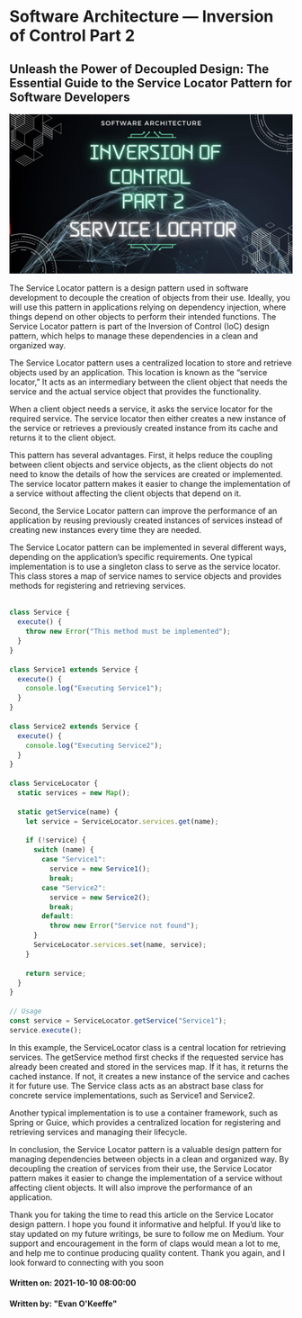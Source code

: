# Software Architecture — Inversion of Control Part 2
## Unleash the Power of Decoupled Design: The Essential Guide to the Service Locator Pattern for Software Developers
![hero image ](/images/inversion-of-control-part2.png)

The Service Locator pattern is a design pattern used in software development to decouple the creation of objects from their use. Ideally, you will use this pattern in applications relying on dependency injection, where things depend on other objects to perform their intended functions. The Service Locator pattern is part of the Inversion of Control (IoC) design pattern, which helps to manage these dependencies in a clean and organized way.

The Service Locator pattern uses a centralized location to store and retrieve objects used by an application. This location is known as the “service locator,” It acts as an intermediary between the client object that needs the service and the actual service object that provides the functionality.

When a client object needs a service, it asks the service locator for the required service. The service locator then either creates a new instance of the service or retrieves a previously created instance from its cache and returns it to the client object.

This pattern has several advantages. First, it helps reduce the coupling between client objects and service objects, as the client objects do not need to know the details of how the services are created or implemented. The service locator pattern makes it easier to change the implementation of a service without affecting the client objects that depend on it.

Second, the Service Locator pattern can improve the performance of an application by reusing previously created instances of services instead of creating new instances every time they are needed.

The Service Locator pattern can be implemented in several different ways, depending on the application’s specific requirements. One typical implementation is to use a singleton class to serve as the service locator. This class stores a map of service names to service objects and provides methods for registering and retrieving services.

```js

class Service {
  execute() {
    throw new Error("This method must be implemented");
  }
}

class Service1 extends Service {
  execute() {
    console.log("Executing Service1");
  }
}

class Service2 extends Service {
  execute() {
    console.log("Executing Service2");
  }
}

class ServiceLocator {
  static services = new Map();

  static getService(name) {
    let service = ServiceLocator.services.get(name);

    if (!service) {
      switch (name) {
        case "Service1":
          service = new Service1();
          break;
        case "Service2":
          service = new Service2();
          break;
        default:
          throw new Error("Service not found");
      }
      ServiceLocator.services.set(name, service);
    }

    return service;
  }
}

// Usage
const service = ServiceLocator.getService("Service1");
service.execute();
```

In this example, the ServiceLocator class is a central location for retrieving services. The getService method first checks if the requested service has already been created and stored in the services map. If it has, it returns the cached instance. If not, it creates a new instance of the service and caches it for future use. The Service class acts as an abstract base class for concrete service implementations, such as Service1 and Service2.

Another typical implementation is to use a container framework, such as Spring or Guice, which provides a centralized location for registering and retrieving services and managing their lifecycle.

In conclusion, the Service Locator pattern is a valuable design pattern for managing dependencies between objects in a clean and organized way. By decoupling the creation of services from their use, the Service Locator pattern makes it easier to change the implementation of a service without affecting client objects. It will also improve the performance of an application.

Thank you for taking the time to read this article on the Service Locator design pattern. I hope you found it informative and helpful. If you’d like to stay updated on my future writings, be sure to follow me on Medium. Your support and encouragement in the form of claps would mean a lot to me, and help me to continue producing quality content. Thank you again, and I look forward to connecting with you soon



#### Written on: 2021-10-10 08:00:00
#### Written by: "Evan O'Keeffe"
